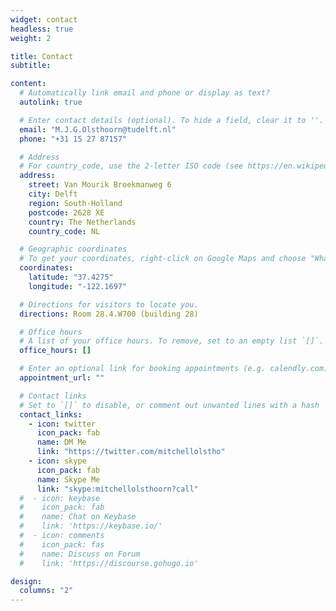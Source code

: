 ```yaml
---
widget: contact
headless: true
weight: 2

title: Contact
subtitle:

content:
  # Automatically link email and phone or display as text?
  autolink: true

  # Enter contact details (optional). To hide a field, clear it to ''.
  email: "M.J.G.Olsthoorn@tudelft.nl"
  phone: "+31 15 27 87157"

  # Address
  # For country_code, use the 2-letter ISO code (see https://en.wikipedia.org/wiki/ISO_3166-1_alpha-2 )
  address:
    street: Van Mourik Broekmanweg 6
    city: Delft
    region: South-Holland
    postcode: 2628 XE
    country: The Netherlands
    country_code: NL

  # Geographic coordinates
  # To get your coordinates, right-click on Google Maps and choose "What's here?". The coords will show up at the bottom.
  coordinates:
    latitude: "37.4275"
    longitude: "-122.1697"

  # Directions for visitors to locate you.
  directions: Room 28.4.W700 (building 28)

  # Office hours
  # A list of your office hours. To remove, set to an empty list `[]`.
  office_hours: []

  # Enter an optional link for booking appointments (e.g. calendly.com).
  appointment_url: ""

  # Contact links
  # Set to `[]` to disable, or comment out unwanted lines with a hash `#`.
  contact_links:
    - icon: twitter
      icon_pack: fab
      name: DM Me
      link: "https://twitter.com/mitchellolstho"
    - icon: skype
      icon_pack: fab
      name: Skype Me
      link: "skype:mitchellolsthoorn?call"
  #  - icon: keybase
  #    icon_pack: fab
  #    name: Chat on Keybase
  #    link: 'https://keybase.io/'
  #  - icon: comments
  #    icon_pack: fas
  #    name: Discuss on Forum
  #    link: 'https://discourse.gohugo.io'

design:
  columns: "2"
---
```

